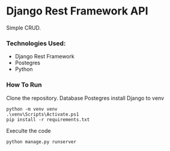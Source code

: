 # Django Rest Framework API
Simple CRUD.

### Technologies Used:

- Django Rest Framework
- Postegres
- Python

### How To Run

Clone the repository.
Database Postegres
install Django to venv
```
python -m venv venv
.\venv\Scripts\Activate.ps1
pip install -r requirements.txt
```
Execulte the code 
```
python manage.py runserver
```
